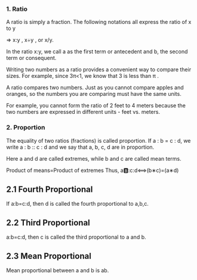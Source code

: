 ### 1. Ratio
A ratio is simply a fraction. The following notations all express the ratio of x to y

=> x:y , x÷y , or x/y.

In the ratio x:y, we call a as the first term or antecedent and b, the second term or consequent.

Writing two numbers as a ratio provides a convenient way to compare their sizes. For example, since 3π<1, we know that 3 is less than π .

A ratio compares two numbers. Just as you cannot compare apples and oranges, so the numbers you are comparing must have the same units.

For example, you cannot form the ratio of 2 feet to 4 meters because the two numbers are expressed in different units - feet vs. meters.

### 2. Proportion
The equality of two ratios (fractions) is called proportion. If a : b = c : d, we write a : b :: c : d and we say that a, b, c, d are in proportion.

Here a and d are called extremes, while b and c are called mean terms.

Product of means=Product of extremes
Thus,
a:b::c:d⟺(b∗c)=(a∗d)

## 2.1 Fourth Proportional
If a:b=c:d, then d is called the fourth proportional to a,b,c.


## 2.2 Third Proportional
a:b=c:d, then c is called the third proportional to a and b.


## 2.3 Mean Proportional
Mean proportional between a and b is ab.
